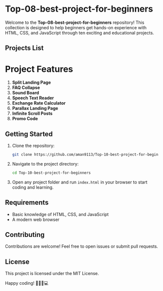 # Top-08-best-project-for-beginners

Welcome to the **Top-08-best-project-for-beginners** repository! This collection is designed to help beginners get hands-on experience with HTML, CSS, and JavaScript through ten exciting and educational projects.

## Projects List

# Project Features

1. **Split Landing Page**
2. **FAQ Collapse**
3. **Sound Board**
4. **Speech Text Reader**
5. **Exchange Rate Calculator**
6. **Parallax Landing Page**
7. **Infinite Scroll Posts**
8. **Promo Code**


## Getting Started

1. Clone the repository:
   ```bash
   git clone https://github.com/aman9113/Top-10-best-project-for-beginners.git
   ```

2. Navigate to the project directory:
   ```bash
   cd Top-10-best-project-for-beginners
   ```

3. Open any project folder and run `index.html` in your browser to start coding and learning.

## Requirements

- Basic knowledge of HTML, CSS, and JavaScript
- A modern web browser

## Contributing

Contributions are welcome! Feel free to open issues or submit pull requests.

## License

This project is licensed under the MIT License.

Happy coding! 👨🏼‍💻💻


